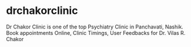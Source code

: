 # drchakorclinic
Dr Chakor Clinic is one of the top Psychiatry Clinic in Panchavati, Nashik. Book appointments Online, Clinic Timings, User Feedbacks for Dr. Vilas R. Chakor

